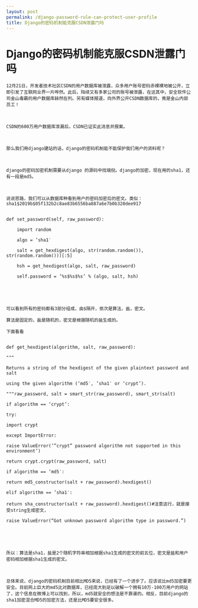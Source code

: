 ```yaml
---
layout: post
permalink: /django-password-rule-can-protect-user-profile
title: Django的密码机制能克服CSDN泄露门吗
---
```


# Django的密码机制能克服CSDN泄露门吗 #



	12月21日，开发者技术社区CSDN的用户数据库被泄露，众多用户账号密码赤裸裸地被公开，立即引发了互联网业界一片哗然。此后，陆续又有多家公司的账号被泄露，在这其中，安全软件公司金山毒霸的用户数据库赫然在列。另有媒体报道，向外界公开CSDN数据库的，竟是金山内部员工！



	CSDN的600万用户数据库泄漏后，CSDN已证实此消息并报案。



	那么我们用django建站的话，django的密码机制能不能保护我们用户的资料呢？



	django的密码加密机制需要从django 的源码中找端倪。django的加密，现在用的sha1，还有一段是md5。



	说说思路，我们可以从数据库种看到用户的密码加密后的密文。类似：sha1$2019b$05f132b2c8ae83b6556ba887a6e7b0b320dee917


    def set_password(self, raw_password):

        import random

        algo = ’sha1′

        salt = get_hexdigest(algo, str(random.random()), str(random.random()))[:5]

        hsh = get_hexdigest(algo, salt, raw_password)

        self.password = ‘%s$%s$%s’ % (algo, salt, hsh)





	可以看到所有的密码都有3部分组成，由$隔开，依次是算法，盐，密文。

	算法是固定的，盐是随机的，密文是根据随机的盐生成的。

	下面看看


    def get_hexdigest(algorithm, salt, raw_password):

    """

    Returns a string of the hexdigest of the given plaintext password and salt

    using the given algorithm (‘md5′, ’sha1′ or ‘crypt’).

    """raw_password, salt = smart_str(raw_password), smart_str(salt)

    if algorithm == ‘crypt’:

    try:

    import crypt

    except ImportError:

    raise ValueError(‘”crypt” password algorithm not supported in this environment’)

    return crypt.crypt(raw_password, salt)

    if algorithm == ‘md5′:

    return md5_constructor(salt + raw_password).hexdigest()

    elif algorithm == ’sha1′:

    return sha_constructor(salt + raw_password).hexdigest()#注意这行，就是接受string生成密文，

    raise ValueError(“Got unknown password algorithm type in password.”)





	所以：算法是sha1，盐是2个随机字符串相加根据sha1生成的密文的前五位，密文是盐和用户密码相加根据sha1生成的密文。



	总体来说，django的密码机制目前相比MD5来说，已经有了一个进步了。应该说比md5加密要更安全。目前网上巨大的md5比对数据库，已经庞大到足以破解一个拥有10万-100万用户的网站了，这个信息在微博上可以找到，所以，md5就安全的想法是不靠谱的。相反，目前django的sha1加密混合MD5的加密方法，还是比MD5要安全很多。
